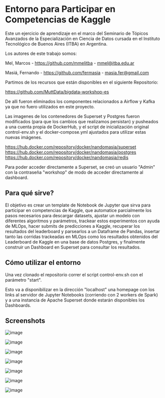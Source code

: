 # Entorno para Participar en Competencias de Kaggle
Este un ejercicio de aprendizaje en el marco del Seminario de Tópicos Avanzados de la Especialización en Ciencia de Datos cursada en el Instituto Tecnológico de Buenos Aires (ITBA) en Argentina.

Los autores de este trabajo somos:

Mel, Marcos - https://github.com/mmelitba - mmel@itba.edu.ar

Masiá, Fernando - https://github.com/fermasia - masia.fer@gmail.com

Partimos de los recursos que están disponibles en el siguiente Repositorio: 

https://github.com/MuttData/bigdata-workshop-es

De alli fueron eliminados los componentes relacionados a Airflow y Kafka ya que no fuero utilizados en este proyecto. 

Las imagenes de los contenedores de Superset y Postgres fueron modificados (para que los cambios que realizamos persistan) y pusheados a una cuenta propia de DockerHub, y el script de inicialización original control-env.sh y el docker-compose.yml ajustados para utilizar estas nuevas imágenes. 

https://hub.docker.com/repository/docker/nandomasia/superset
https://hub.docker.com/repository/docker/nandomasia/postgres
https://hub.docker.com/repository/docker/nandomasia/redis

Para poder acceder directamente a Superset, se creó un usuario "Admin" con la contraseña "workshop" de modo de acceder directamente al dashboard.

## Para qué sirve?

El objetivo es crear un template de Notebook de Jupyter que sirva para participar en competencias de Kaggle, que automatice parcialmente los pasos necesarios para descargar datasets, ajustar un modelo con diferentes algoritmos y parámetros, trackear estos experimentos con ayuda de MLOps, hacer submits de predicciones a Kaggle, recuperar los resultados del leaderboard y parsearlos a un Dataframe de Pandas, insertar tanto las corridas trackeadas en MLOps como los resultados obtenidos del Leaderboard de Kaggle en una base de datos Postgres, y finalmente construir un Dashboard en Superset para consultar los resultados.

## Cómo utilizar el entorno

Una vez clonado el repositorio correr el script control-env.sh con el parámetro "start".

Esto va a disponibilizar en la dirección "localhost" una homepage con los links al servidor de Jupyter Notebooks (corriendo con 2 workers de Spark) y a una instancia de Apache Superset donde estarán disponibles los Dashboards.

## Screenshots

![image](https://user-images.githubusercontent.com/6023711/143772453-a6b1a8a2-b9b2-45d5-bdc9-3926f2c1c57f.png)

![image](https://user-images.githubusercontent.com/6023711/143772278-55a9aff5-9324-4a4b-96b8-c8b214a11f62.png)

![image](https://user-images.githubusercontent.com/6023711/143772375-bc2216e5-65cb-4453-bb46-f20ed68447d9.png)

![image](https://user-images.githubusercontent.com/6023711/143772312-d9ab5e2c-cee1-4e9c-9390-81bfad3c9654.png)

![image](https://user-images.githubusercontent.com/6023711/143772332-a23b713a-02a9-4911-b3bd-ded6a180288d.png)

![image](https://user-images.githubusercontent.com/6023711/143978105-0432ac4c-bc54-4132-8ba2-934e7103850f.png)

![image](https://user-images.githubusercontent.com/6023711/143978139-14af8d8a-7259-438d-90ca-3a4f0319738a.png)






